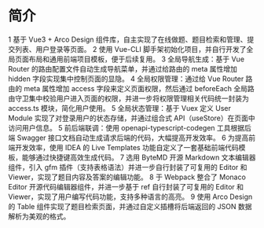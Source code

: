 # 简介

1 基于 Vue3 + Arco Design 组件库，自主实现了在线做题、题目检索和管理、提交列表、用户登录等页面。
2 使用 Vue-CLI 脚手架初始化项目，并自行开发了全局页面布局和通用前端项目模板，便于后续复用。
3 全局导航生成：基于 Vue Router 的路由配置文件自动生成导航菜单，并通过给路由的 meta 属性增加 hidden 字段实现集中控制页面的显隐。
4 全局权限管理：通过给 Vue Router 路由的 meta 属性增加 access 字段来定义页面权限，然后通过 beforeEach 全局路由守卫集中校验用户进入页面的权限，并进一步将权限管理相关代码统一封装为 access.ts 模块，简化用户使用。
5 全局状态管理：基于 Vuex 定义 User Module 实现了对登录用户的状态存储，并通过组合式 API（useStore）在页面中访问用户信息。
5 前后端联调：使用 openapi-typescript-codegen 工具根据后端 Swagger 接口文档自动生成请求后端的代码，大幅提高开发效率。
6 为提高前端开发效率，使用 IDEA 的 Live Templates 功能自定义了一套基础前端代码模板，能够通过快捷键高效生成代码。
7 选用 ByteMD 开源 Markdown 文本编辑器组件，引入 gfm 插件（支持表格语法）并进一步自行封装了可复用的 Editor 和 Viewer，实现了题目内容及答案的编辑功能。
8 于 Webpack 整合了 Monaco Editor 开源代码编辑器组件，并进一步基于 ref 自行封装了可复用的 Editor 和 Viewer，实现了用户编写代码功能，支持多种语言的高亮。
9 使用 Arco Design 的 Table 组件实现了题目检索页面，并通过自定义插槽将后端返回的 JSON 数据解析为美观的格式。
